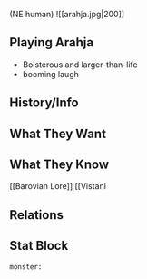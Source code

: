 (NE human)
![[arahja.jpg|200]]
## Playing Arahja
- Boisterous and larger-than-life
- booming laugh

## History/Info

## What They Want

## What They Know
[[Barovian Lore]]
[[Vistani 

## Relations

## Stat Block

```statblock
monster:
```

```dataviewjs
```
